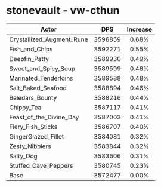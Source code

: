 # stonevault - vw-cthun
| Actor | DPS | Increase |
|---|:---:|:---:|
|Crystallized_Augment_Rune|3596859|0.68%|
|Fish_and_Chips|3592271|0.55%|
|Deepfin_Patty|3589930|0.49%|
|Sweet_and_Spicy_Soup|3589599|0.48%|
|Marinated_Tenderloins|3589588|0.48%|
|Salt_Baked_Seafood|3588894|0.46%|
|Beledars_Bounty|3588216|0.44%|
|Chippy_Tea|3587117|0.41%|
|Feast_of_the_Divine_Day|3587003|0.41%|
|Fiery_Fish_Sticks|3586707|0.40%|
|GingerGlazed_Fillet|3584081|0.32%|
|Zesty_Nibblers|3583844|0.32%|
|Salty_Dog|3583606|0.31%|
|Stuffed_Cave_Peppers|3580745|0.23%|
|Base|3572477|0.00%|
